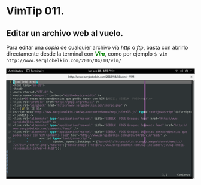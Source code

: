 # VimTip 011.

## Editar un archivo web al vuelo.

Para editar una _copia_ de cualquier archivo vía _http_ o _ftp_, basta con abrirlo directamente desde la terminal con <span style="color:green">**_Vim_**</span>, como por ejemplo ```$ vim http://www.sergiobelkin.com/2016/04/10/vim/```

![Edición vía http](screenshots/edecena75_003.png)
